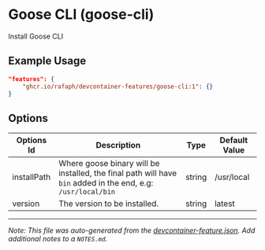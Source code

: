
# Goose CLI (goose-cli)

Install Goose CLI

## Example Usage

```json
"features": {
    "ghcr.io/rafaph/devcontainer-features/goose-cli:1": {}
}
```

## Options

| Options Id | Description | Type | Default Value |
|-----|-----|-----|-----|
| installPath | Where goose binary will be installed, the final path will have `bin` added in the end, e.g: `/usr/local/bin` | string | /usr/local |
| version | The version to be installed. | string | latest |



---

_Note: This file was auto-generated from the [devcontainer-feature.json](https://github.com/rafaph/devcontainer-features/blob/main/src/goose-cli/devcontainer-feature.json).  Add additional notes to a `NOTES.md`._
